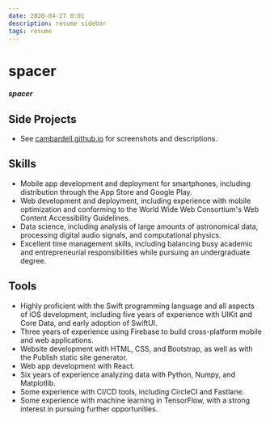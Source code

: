 ```yaml
---
date: 2020-04-27 0:01
description: resume sidebar
tags: resume
---
```

# <span id="hidden-text">spacer</span>
##### <span id="hidden-text">spacer</span>
## Side Projects
* See [cambardell.github.io](https://cambardell.github.io) for screenshots and descriptions.

## Skills  
*  Mobile app development and deployment for smartphones, including distribution through the App Store and Google Play.
* Web development and deployment, including experience with mobile optimization and conforming to the World Wide Web Consortium's Web Content Accessibility Guidelines.
* Data science, including analysis of large amounts of astronomical data, processing digital audio signals, and computational physics. 
* Excellent time management skills, including balancing busy academic and entrepreneurial responsibilities while pursuing an undergraduate degree.

## Tools  
* Highly proficient with the Swift programming language and all aspects of iOS development, including five years of experience with UIKit and Core Data, and early adoption of SwiftUI. 
* Three years of experience using Firebase to build cross-platform mobile and web applications. 
* Website development with HTML, CSS, and Bootstrap, as well as with the Publish static site generator. 
* Web app development with React. 
* Six years of experience analyzing data with Python, Numpy, and Matplotlib.
* Some experience with CI/CD tools, including CircleCI and Fastlane.
* Some experience with machine learning in TensorFlow, with a strong interest in pursuing further opportunities. 


